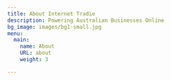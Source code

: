 ```yaml
---
title: About Internet Tradie
description: Powering Australian Businesses Online
bg_image: images/bg1-small.jpg
menu:
  main:
    name: About
    URL: about
    weight: 3

---
```

